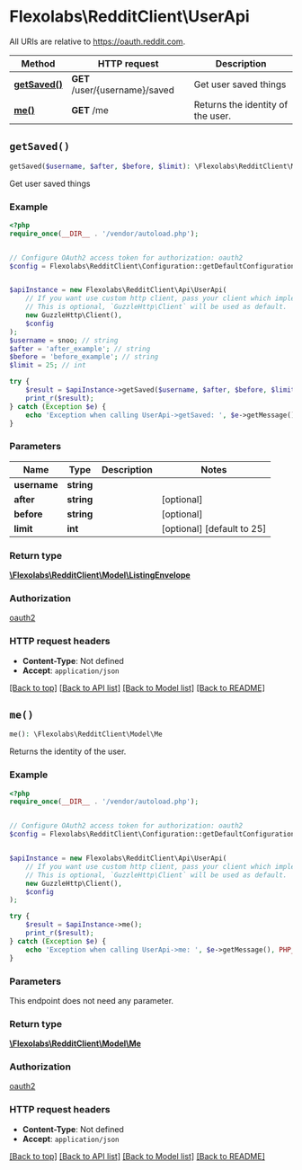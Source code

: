 # Flexolabs\RedditClient\UserApi

All URIs are relative to https://oauth.reddit.com.

Method | HTTP request | Description
------------- | ------------- | -------------
[**getSaved()**](UserApi.md#getSaved) | **GET** /user/{username}/saved | Get user saved things
[**me()**](UserApi.md#me) | **GET** /me | Returns the identity of the user.


## `getSaved()`

```php
getSaved($username, $after, $before, $limit): \Flexolabs\RedditClient\Model\ListingEnvelope
```

Get user saved things

### Example

```php
<?php
require_once(__DIR__ . '/vendor/autoload.php');


// Configure OAuth2 access token for authorization: oauth2
$config = Flexolabs\RedditClient\Configuration::getDefaultConfiguration()->setAccessToken('YOUR_ACCESS_TOKEN');


$apiInstance = new Flexolabs\RedditClient\Api\UserApi(
    // If you want use custom http client, pass your client which implements `GuzzleHttp\ClientInterface`.
    // This is optional, `GuzzleHttp\Client` will be used as default.
    new GuzzleHttp\Client(),
    $config
);
$username = snoo; // string
$after = 'after_example'; // string
$before = 'before_example'; // string
$limit = 25; // int

try {
    $result = $apiInstance->getSaved($username, $after, $before, $limit);
    print_r($result);
} catch (Exception $e) {
    echo 'Exception when calling UserApi->getSaved: ', $e->getMessage(), PHP_EOL;
}
```

### Parameters

Name | Type | Description  | Notes
------------- | ------------- | ------------- | -------------
 **username** | **string**|  |
 **after** | **string**|  | [optional]
 **before** | **string**|  | [optional]
 **limit** | **int**|  | [optional] [default to 25]

### Return type

[**\Flexolabs\RedditClient\Model\ListingEnvelope**](../Model/ListingEnvelope.md)

### Authorization

[oauth2](../../README.md#oauth2)

### HTTP request headers

- **Content-Type**: Not defined
- **Accept**: `application/json`

[[Back to top]](#) [[Back to API list]](../../README.md#endpoints)
[[Back to Model list]](../../README.md#models)
[[Back to README]](../../README.md)

## `me()`

```php
me(): \Flexolabs\RedditClient\Model\Me
```

Returns the identity of the user.

### Example

```php
<?php
require_once(__DIR__ . '/vendor/autoload.php');


// Configure OAuth2 access token for authorization: oauth2
$config = Flexolabs\RedditClient\Configuration::getDefaultConfiguration()->setAccessToken('YOUR_ACCESS_TOKEN');


$apiInstance = new Flexolabs\RedditClient\Api\UserApi(
    // If you want use custom http client, pass your client which implements `GuzzleHttp\ClientInterface`.
    // This is optional, `GuzzleHttp\Client` will be used as default.
    new GuzzleHttp\Client(),
    $config
);

try {
    $result = $apiInstance->me();
    print_r($result);
} catch (Exception $e) {
    echo 'Exception when calling UserApi->me: ', $e->getMessage(), PHP_EOL;
}
```

### Parameters

This endpoint does not need any parameter.

### Return type

[**\Flexolabs\RedditClient\Model\Me**](../Model/Me.md)

### Authorization

[oauth2](../../README.md#oauth2)

### HTTP request headers

- **Content-Type**: Not defined
- **Accept**: `application/json`

[[Back to top]](#) [[Back to API list]](../../README.md#endpoints)
[[Back to Model list]](../../README.md#models)
[[Back to README]](../../README.md)

